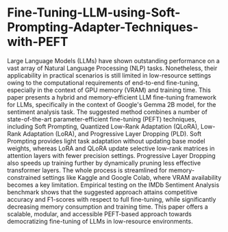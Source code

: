 # Fine-Tuning-LLM-using-Soft-Prompting-Adapter-Techniques-with-PEFT
Large Language Models (LLMs) have shown
outstanding performance on a vast array of Natural
Language Processing (NLP) tasks. Nonetheless, their
applicability in practical scenarios is still limited in
low-resource settings owing to the computational
requirements of end-to-end fine-tuning, especially in the
context of GPU memory (VRAM) and training time. This
paper presents a hybrid and memory-efficient LLM
fine-tuning framework for LLMs, specifically in the context
of Google's Gemma 2B model, for the sentiment analysis
task. The suggested method combines a number of
state-of-the-art parameter-efficient fine-tuning (PEFT)
techniques, including Soft Prompting, Quantized
Low-Rank Adaptation (QLoRA), Low-Rank Adaptation
(LoRA), and Progressive Layer Dropping (PLD). Soft
Prompting provides light task adaptation without updating
base model weights, whereas LoRA and QLoRA update
selective low-rank matrices in attention layers with fewer
precision settings. Progressive Layer Dropping also speeds
up training further by dynamically pruning less effective
transformer layers. The whole process is streamlined for
memory-constrained settings like Kaggle and Google Colab,
where VRAM availability becomes a key limitation.
Empirical testing on the IMDb Sentiment Analysis
benchmark shows that the suggested approach attains
competitive accuracy and F1-scores with respect to full
fine-tuning, while significantly decreasing memory
consumption and training time. This paper offers a
scalable, modular, and accessible PEFT-based approach
towards democratizing fine-tuning of LLMs in low-resource
environments.
